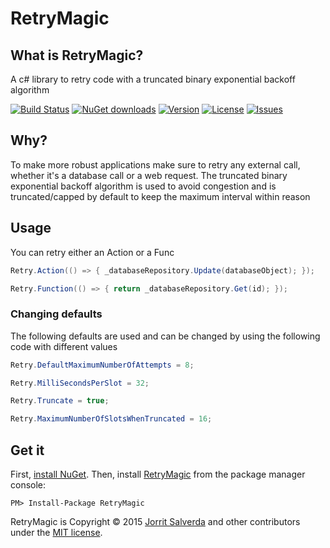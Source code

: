 # RetryMagic

What is RetryMagic?
--------------------------------
A c# library to retry code with a truncated binary exponential backoff algorithm

[![Build Status](https://img.shields.io/appveyor/ci/JorritSalverda/RetryMagic.svg)](https://ci.appveyor.com/project/JorritSalverda/RetryMagic/)
[![NuGet downloads](https://img.shields.io/nuget/dt/RetryMagic.svg)](https://www.nuget.org/packages/RetryMagic)
[![Version](https://img.shields.io/nuget/v/RetryMagic.svg)](https://www.nuget.org/packages/RetryMagic)
[![License](https://img.shields.io/github/license/JorritSalverda/RetryMagic.svg)](https://github.com/JorritSalverda/RetryMagic/blob/master/LICENSE)
[![Issues](https://img.shields.io/github/issues/JorritSalverda/RetryMagic.svg)](https://github.com/JorritSalverda/JitterMagic/issues)

Why?
--------------------------------
To make more robust applications make sure to retry any external call, whether it's a database call or a web request. The truncated binary exponential backoff algorithm is used to avoid congestion and is truncated/capped by default to keep the maximum interval within reason

Usage
--------------------------------
You can retry either an Action or a Func<T>

```csharp
Retry.Action(() => { _databaseRepository.Update(databaseObject); });
```

```csharp
Retry.Function(() => { return _databaseRepository.Get(id); });
```

### Changing defaults

The following defaults are used and can be changed by using the following code with different values

```csharp
Retry.DefaultMaximumNumberOfAttempts = 8;
```

```csharp
Retry.MilliSecondsPerSlot = 32;
```

```csharp
Retry.Truncate = true;
```

```csharp
Retry.MaximumNumberOfSlotsWhenTruncated = 16;
```

Get it
--------------------------------
First, [install NuGet](http://docs.nuget.org/docs/start-here/installing-nuget). Then, install [RetryMagic](https://www.nuget.org/packages/RetryMagic/) from the package manager console:

    PM> Install-Package RetryMagic

RetryMagic is Copyright &copy; 2015 [Jorrit Salverda](http://blog.jorritsalverda.com/) and other contributors under the [MIT license](https://github.com/JorritSalverda/RetryMagic/blob/master/LICENSE).